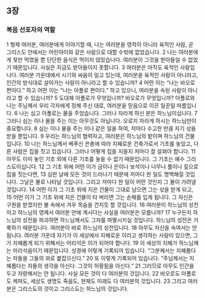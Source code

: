 ## 3장
### 복음 선포자의 역할
1 형제 여러분, 여러분에게 이야기할 때, 나는 여러분을 영적이 아니라 육적인 사람, 곧 그리스도 안에서는 어린아이와 같은 사람으로 대할 수밖에 없었습니다.
2 나는 여러분에게 젖만 먹였을 뿐 단단한 음식은 먹이지 않았습니다. 여러분이 그것을 받아들일 수 없었기 때문입니다. 사실은 지금도 받아들이지 못합니다.
3 여러분은 아직도 육적인 사람입니다. 여러분 가운데에서 시기와 싸움이 일고 있는데, 여러분을 육적인 사람이 아니라고, 인간의 방식대로 살아가는 사람이 아니라고 할 수 있습니까?
4 어떤 이는 “나는 바오로 편이다.” 하고 어떤 이는 “나는 아폴로 편이다.” 하고 있으니, 여러분을 속된 사람이 아니라고 할 수 있습니까?
5 도대체 아폴로가 무엇입니까? 바오로가 무엇입니까? 아폴로와 나는 주님께서 우리 각자에게 정해 주신 대로, 여러분을 믿음으로 이끈 일꾼일 따름입니다.
6 나는 심고 아폴로는 물을 주었습니다. 그러나 자라게 하신 분은 하느님이십니다.
7 그러니 심는 이나 물을 주는 이는 아무것도 아닙니다. 오로지 자라게 하시는 하느님만이 중요합니다.
8 심는 이나 물을 주는 이나 같은 일을 하여, 저마다 수고한 만큼 자기 삯을 받을 뿐입니다.
9 우리는 하느님의 협력자고, 여러분은 하느님의 밭이며 하느님의 건물입니다.
10 나는 하느님께서 베푸신 은총에 따라 지혜로운 건축가로서 기초를 놓았고, 다른 사람은 집을 짓고 있습니다. 그러나 어떻게 집을 지을지 저마다 잘 살펴야 합니다.
11 아무도 이미 놓인 기초 외에 다른 기초를 놓을 수 없기 때문입니다. 그 기초는 예수 그리스도이십니다.
12 그 기초 위에 어떤 이가 금이나 은이나 보석이나 나무나 풀이나 짚으로 집을 짓는다면,
13 심판 날에 모든 것이 드러나기 때문에 저마다 한 일도 명백해질 것입니다. 그날은 불로 나타날 것입니다. 그리고 저마다 한 일이 어떤 것인지 그 불이 가려낼 것입니다.
14 어떤 이가 그 기초 위에 지은 건물이 그대로 남으면 그는 삯을 받게 되고,
15 어떤 이가 그 기초 위에 지은 건물이 타 버리면 그는 손해를 입게 됩니다. 그 자신은 구원을 받겠지만 불 속에서 겨우 목숨을 건지듯 할 것입니다.
16 여러분이 하느님의 성전이고 하느님의 영께서 여러분 안에 계시다는 사실을 여러분은 모릅니까?
17 누구든지 하느님의 성전을 파괴하면 하느님께서도 그자를 파멸시키실 것입니다. 하느님의 성전은 거룩하기 때문입니다. 여러분이 바로 하느님의 성전입니다.
18 아무도 자신을 속여서는 안 됩니다. 여러분 가운데 자기가 이 세상에서 지혜로운 이라고 생각하는 사람이 있으면, 그가 지혜롭게 되기 위해서는 어리석은 이가 되어야 합니다.
19 이 세상의 지혜가 하느님께는 어리석음이기 때문입니다. 성경에 이렇게 기록되어 있습니다. “그분께서는 지혜롭다는 자들을 그들의 꾀로 붙잡으신다.”
20 또 이렇게 기록되어 있습니다. “주님께서는 지혜롭다는 자들의 생각을 아신다. 그것이 허황됨을 아신다.”
21 그러므로 아무도 인간을 두고 자랑해서는 안 됩니다. 사실 모든 것이 다 여러분의 것입니다.
22 바오로도 아폴로도 케파도, 세상도 생명도 죽음도, 현재도 미래도 다 여러분의 것입니다.
23 그리고 여러분은 그리스도의 것이고 그리스도는 하느님의 것입니다.

